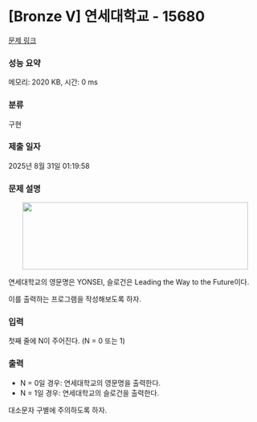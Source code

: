 # [Bronze V] 연세대학교 - 15680 

[문제 링크](https://www.acmicpc.net/problem/15680) 

### 성능 요약

메모리: 2020 KB, 시간: 0 ms

### 분류

구현

### 제출 일자

2025년 8월 31일 01:19:58

### 문제 설명

<p style="text-align: center;"><img alt="" src="https://onlinejudgeimages.s3-ap-northeast-1.amazonaws.com/problem/15680/1.png" style="width: 449px; height: 134px;"></p>

<p>연세대학교의 영문명은 YONSEI, 슬로건은 Leading the Way to the Future이다.</p>

<p>이를 출력하는 프로그램을 작성해보도록 하자.</p>

### 입력 

 <p>첫째 줄에 N이 주어진다. (N = 0 또는 1)</p>

### 출력 

 <ul>
	<li>N = 0일 경우: 연세대학교의 영문명을 출력한다.</li>
	<li>N = 1일 경우: 연세대학교의 슬로건을 출력한다.</li>
</ul>

<p>대소문자 구별에 주의하도록 하자.</p>


